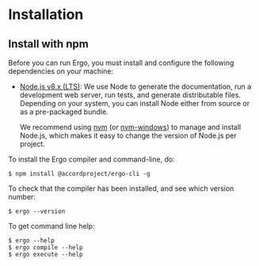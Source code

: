 Installation
============

Install with npm
----------------

Before you can run Ergo, you must install and configure the following dependencies on your
machine:

* [Node.js v8.x (LTS)](http://nodejs.org): We use Node to generate the documentation, run a
  development web server, run tests, and generate distributable files. Depending on your system,
  you can install Node either from source or as a pre-packaged bundle.

  We recommend using [nvm](https://github.com/creationix/nvm) (or
  [nvm-windows](https://github.com/coreybutler/nvm-windows))
  to manage and install Node.js, which makes it easy to change the version of Node.js per project.

To install the Ergo compiler and command-line, do:
```
$ npm install @accordproject/ergo-cli -g
```

To check that the compiler has been installed, and see which version number:
```
$ ergo --version
```

To get command line help:
```
$ ergo --help
$ ergo compile --help
$ ergo execute --help
```

